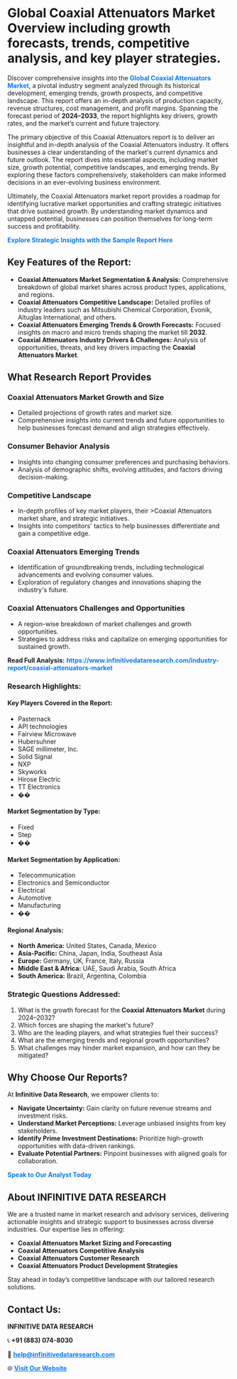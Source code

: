 <h1>Global Coaxial Attenuators Market Overview including growth forecasts, trends, competitive analysis, and key player strategies.</h1>
<p>
Discover comprehensive insights into the 
<a href="https://www.infinitivedataresearch.com/industry-report/coaxial-attenuators-market" rel="dofollow" style="color: #007BFF; text-decoration: none;"><strong>Global Coaxial Attenuators Market</strong></a>, a pivotal industry segment analyzed through its historical development, emerging trends, growth prospects, and competitive landscape. This report offers an in-depth analysis of production capacity, revenue structures, cost management, and profit margins. Spanning the forecast period of <strong>2024–2033</strong>, the report highlights key drivers, growth rates, and the market’s current and future trajectory.
</p>
<p>
The primary objective of this Coaxial Attenuators report is to deliver an insightful and in-depth analysis of the Coaxial Attenuators industry. It offers businesses a clear understanding of the market's current dynamics and future outlook. The report dives into essential aspects, including market size, growth potential, competitive landscapes, and emerging trends. By exploring these factors comprehensively, stakeholders can make informed decisions in an ever-evolving business environment.
</p>
<p>
Ultimately, the Coaxial Attenuators market report provides a roadmap for identifying lucrative market opportunities and crafting strategic initiatives that drive sustained growth. By understanding market dynamics and untapped potential, businesses can position themselves for long-term success and profitability.
</p>
<p>
<a href="https://www.infinitivedataresearch.com/request-sample/reportId=109225" style="color: #007BFF; text-decoration: none;"><strong>Explore Strategic Insights with the Sample Report Here</strong></a>
</p>

<h2>Key Features of the Report:</h2>
<ul>
<li><strong>Coaxial Attenuators Market Segmentation & Analysis:</strong> Comprehensive breakdown of global market shares across product types, applications, and regions.</li>
<li><strong>Coaxial Attenuators Competitive Landscape:</strong> Detailed profiles of industry leaders such as Mitsubishi Chemical Corporation, Evonik, Altuglas International, and others.</li>
<li><strong>Coaxial Attenuators Emerging Trends & Growth Forecasts:</strong> Focused insights on macro and micro trends shaping the market till <strong>2032</strong>.</li>
<li><strong>Coaxial Attenuators Industry Drivers & Challenges:</strong> Analysis of opportunities, threats, and key drivers impacting the <strong>Coaxial Attenuators Market</strong>.</li>
</ul>

<h2>What Research Report Provides</h2>
<h3>Coaxial Attenuators Market Growth and Size</h3>
<ul>
<li>Detailed projections of growth rates and market size.</li>
<li>Comprehensive insights into current trends and future opportunities to help businesses forecast demand and align strategies effectively.</li>
</ul>

<h3>Consumer Behavior Analysis</h3>
<ul>
<li>Insights into changing consumer preferences and purchasing behaviors.</li>
<li>Analysis of demographic shifts, evolving attitudes, and factors driving decision-making.</li>
</ul>

<h3>Competitive Landscape</h3>
<ul>
<li>In-depth profiles of key market players, their >Coaxial Attenuators market share, and strategic initiatives.</li>
<li>Insights into competitors' tactics to help businesses differentiate and gain a competitive edge.</li>
</ul>

<h3>Coaxial Attenuators Emerging Trends</h3>
<ul>
<li>Identification of groundbreaking trends, including technological advancements and evolving consumer values.</li>
<li>Exploration of regulatory changes and innovations shaping the industry's future.</li>
</ul>

<h3>Coaxial Attenuators Challenges and Opportunities</h3>
<ul>
<li>A region-wise breakdown of market challenges and growth opportunities.</li>
<li>Strategies to address risks and capitalize on emerging opportunities for sustained growth.</li>
</ul>
<p><strong>Read Full Analysis:</strong> <a href="https://www.infinitivedataresearch.com/industry-report/coaxial-attenuators-market" rel="dofollow" style="color: #007BFF; text-decoration: none;"><strong>https://www.infinitivedataresearch.com/industry-report/coaxial-attenuators-market</strong></a></p>
<h3>Research Highlights:</h3>
<h4>Key Players Covered in the Report:</h4>
<ul><li>Pasternack</li><li>API technologies</li><li>Fairview Microwave</li><li>Hubersuhner</li><li>SAGE millimeter, Inc.</li><li>Solid Signal</li><li>NXP</li><li>Skyworks</li><li>Hirose Electric</li><li>TT Electronics</li><li>��</li></ul>
<h4>Market Segmentation by Type:</h4>
<ul><li>Fixed</li><li>Step</li><li>��</li></ul>
<h4>Market Segmentation by Application:</h4>
<ul><li>Telecommunication</li><li>Electronics and Semiconductor</li><li>Electrical</li><li>Automotive</li><li>Manufacturing</li><li>��</li></ul>

<h4>Regional Analysis:</h4>
<ul>
<li><strong>North America:</strong> United States, Canada, Mexico</li>
<li><strong>Asia-Pacific:</strong> China, Japan, India, Southeast Asia</li>
<li><strong>Europe:</strong> Germany, UK, France, Italy, Russia</li>
<li><strong>Middle East & Africa:</strong> UAE, Saudi Arabia, South Africa</li>
<li><strong>South America:</strong> Brazil, Argentina, Colombia</li>
</ul>

<h3>Strategic Questions Addressed:</h3>
<ol>
<li>What is the growth forecast for the <strong>Coaxial Attenuators Market</strong> during 2024–2032?</li>
<li>Which forces are shaping the market's future?</li>
<li>Who are the leading players, and what strategies fuel their success?</li>
<li>What are the emerging trends and regional growth opportunities?</li>
<li>What challenges may hinder market expansion, and how can they be mitigated?</li>
</ol>

<h2>Why Choose Our Reports?</h2>
<p>At <strong>Infinitive Data Research</strong>, we empower clients to:</p>
<ul>
<li><strong>Navigate Uncertainty:</strong> Gain clarity on future revenue streams and investment risks.</li>
<li><strong>Understand Market Perceptions:</strong> Leverage unbiased insights from key stakeholders.</li>
<li><strong>Identify Prime Investment Destinations:</strong> Prioritize high-growth opportunities with data-driven rankings.</li>
<li><strong>Evaluate Potential Partners:</strong> Pinpoint businesses with aligned goals for collaboration.</li>
</ul>
<p><a href="https://www.infinitivedataresearch.com/industry-report/coaxial-attenuators-market" rel="dofollow" style="color: #007BFF; text-decoration: none;"><strong>Speak to Our Analyst Today</strong></a></p>

<h2>About INFINITIVE DATA RESEARCH</h2>
<p>We are a trusted name in market research and advisory services, delivering actionable insights and strategic support to businesses across diverse industries. Our expertise lies in offering:</p>
<ul>
<li><strong>Coaxial Attenuators Market Sizing and Forecasting</strong></li>
<li><strong>Coaxial Attenuators Competitive Analysis</strong></li>
<li><strong>Coaxial Attenuators Customer Research</strong></li>
<li><strong>Coaxial Attenuators Product Development Strategies</strong></li>
</ul>
<p>Stay ahead in today’s competitive landscape with our tailored research solutions.</p>

<h2>Contact Us:</h2>
<p><strong>INFINITIVE DATA RESEARCH</strong></p>
<p>📞 <strong>+91 (883) 074-8030</strong></p>
<p>📧 <strong><a href="mailto:help@infinitivedataresearch.com" style="color: #007BFF;">help@infinitivedataresearch.com</a></strong></p>
<p>🌐 <strong><a href="https://www.infinitivedataresearch.com" rel="dofollow" style="color: #007BFF;">Visit Our Website</a></strong></p>